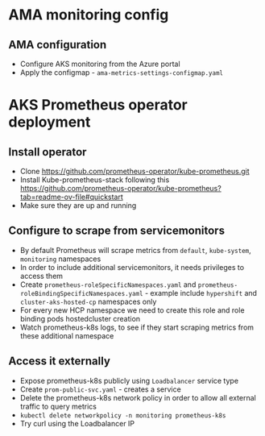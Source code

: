 # AMA monitoring config

## AMA configuration
* Configure AKS monitoring from the Azure portal 
* Apply the configmap - `ama-metrics-settings-configmap.yaml`

# AKS Prometheus operator deployment 

## Install operator 
* Clone https://github.com/prometheus-operator/kube-prometheus.git
* Install Kube-prometheus-stack following this https://github.com/prometheus-operator/kube-prometheus?tab=readme-ov-file#quickstart
* Make sure they are up and running

## Configure to scrape from servicemonitors
* By default Prometheus will scrape metrics from `default`, `kube-system`, `monitoring` namespaces
* In order to include additional servicemonitors, it needs privileges to access them
* Create `prometheus-roleSpecificNamespaces.yaml` and `prometheus-roleBindingSpecificNamespaces.yaml` - example include `hypershift` and `cluster-aks-hosted-cp` namespaces only
* For every new HCP namespace we need to create this role and role binding pods hostedcluster creation
* Watch prometheus-k8s logs, to see if they start scraping metrics from these additional namespace

## Access it externally
* Expose prometheus-k8s publicly using `Loadbalancer` service type
* Create `prom-public-svc.yaml` - creates a service
* Delete the prometheus-k8s network policy in order to allow all external traffic to query  metrics
* `kubectl delete networkpolicy -n monitoring prometheus-k8s`
* Try curl using the Loadbalancer IP
